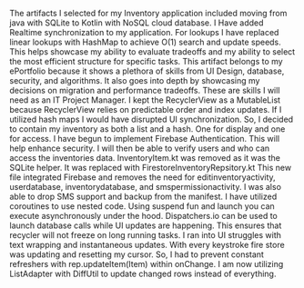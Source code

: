 The artifacts I selected for my Inventory application included moving from java with SQLite to Kotlin with NoSQL cloud database. I Have added Realtime synchronization to my application. For lookups I have replaced linear lookups with HashMap to achieve O(1) search and update speeds. This helps showcase my ability to evaluate tradeoffs and my ability to select the most efficient structure for specific tasks. This artifact belongs to my ePortfolio because it shows a plethora of skills from UI Design, database, security, and algorithms. It also goes into depth by showcasing my decisions on migration and performance tradeoffs. These are skills I will need as an IT Project Manager. 
I kept the RecyclerView as a MutableList because RecyclerView relies on predictable order and index updates. If I utilized hash maps I would have disrupted UI synchronization. So, I decided to contain my inventory as both a list and a hash. One for display and one for access. I have begun to implement Firebase Authentication. This will help enhance security. I will then be able to verify users and who can access the inventories data. InventoryItem.kt was removed as it was the SQLite helper. It was replaced with FirestoreInventoryRepsitory.kt This new file integrated Firebase and removes the need for editinventoryactivity, userdatabase, inventorydatabase, and smspermissionactivity. I was also able to drop SMS support and backup from the manifest. 
I have utilized coroutines to use nested code. Using suspend fun and launch you can execute asynchronously under the hood. Dispatchers.io can be used to launch database calls while UI updates are happening. This ensures that recycler will not freeze on long running tasks. 
I ran into UI struggles with text wrapping and instantaneous updates. With every keystroke fire store was updating and resetting my cursor. So, I had to prevent constant refreshers with rep.updateItem(Item) within onChange. I am now utilizing ListAdapter with DiffUtil to update changed rows instead of everything. 
